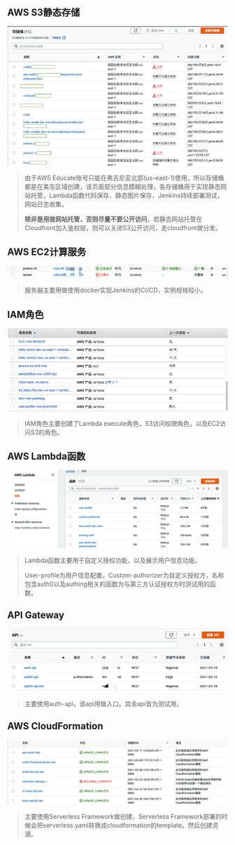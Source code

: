 ## AWS S3静态存储

![image-20210331190202633](_images/image-20210331190202633.png)

> 由于AWS Educate账号只能在弗吉尼亚北部(us-east-1)使用，所以存储桶都是在美东区域创建，该页面部分信息模糊处理，各存储桶用于实现静态网站托管，Lambda函数代码保存，静态图片保存，Jenkins持续部署测试，网站日志收集。
>
> **除非是用做网站托管，否则尽量不要公开访问**，若静态网站托管在Cloudfront加入鉴权层，则可以关闭S3公开访问，走cloudfront做分发。

## AWS EC2计算服务

![image-20210331192235203](_images/image-20210331192235203.png)

>服务器主要用做使用docker实现Jenkins的CI/CD，实例规格较小。

## IAM角色

![image-20210331192537393](_images/image-20210331192537393.png)

>IAM角色主要创建了Lambda execute角色，S3访问权限角色，以及EC2访问S3的角色。

## AWS Lambda函数

![image-20210331192725117](_images/image-20210331192725117.png)

>Lambda函数主要用于自定义授权功能，以及展示用户信息功能。
>
>User-profile为用户信息配置，Custom-authorizer为自定义授权方，名称包含auth0以及authing相关的函数为与第三方认证授权方时测试用的函数。

## API Gateway

![image-20210331193127049](_images/image-20210331193127049.png)

 >主要使用auth-api，该api用做入口。其余api皆为测试用。

## AWS CloudFormation

![image-20210331193328585](_images/image-20210331193328585.png)

>主要使用Serverless Framework做创建，Serverless Framework部署的时候会把serverless.yaml转换成cloudformation的template。然后创建资源。


